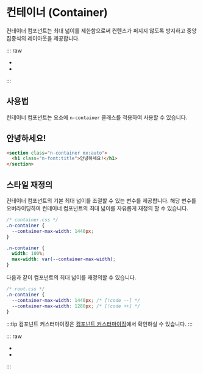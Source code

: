 <script setup>
import ExampleSection from "./demo/ExampleSection.vue";
import Link from "./demo/Link.vue"
</script>

# 컨테이너 (Container)

컨테이너 컴포넌트는 최대 넓이를 제한함으로써 컨텐츠가 퍼지지 않도록 방지하고 중앙 집중식의 레이아웃을 제공합니다.

::: raw

<ul class="d:flex ai:center gap:6 mt:6">
  <li><Link :text="'전체 컴포넌트'" :link="'../guide/getting-started-component'"/></li>
  <li><Link :text="'이슈 제출하기'" :link="'https://github.com/newlecture-corp/newtil-css/issues/new?title=[Container]%20'" :newtab="true"/></li>
</ul>

:::

## 사용법

컨테이너 컴포넌트는 요소에 `n-container` 클래스를 적용하여 사용할 수 있습니다.

<ExampleSection>
<template #h>예시</template>
<section class="n-container mx:auto" style="
  border: 1px solid var(--color-base-3);
  border-radius: 4px;
  background: repeating-linear-gradient(135deg, var(--vp-c-gray-1) 0, var(--vp-c-gray-1) 10%, transparent 0, transparent 50%);
  background-size: 7px 7px;">
  <h1 class="n-font:title">안녕하세요!</h1>
</section>
</ExampleSection>

```html
<section class="n-container mx:auto">
  <h1 class="n-font:title">안녕하세요!</h1>
</section>
```

## 스타일 재정의

컨테이너 컴포넌트의 기본 최대 넓이를 조절할 수 있는 변수를 제공합니다. 해당 변수를 오버라이딩하여 컨테이너 컴포넌트의 최대 넓이를 자유롭게 재정의 할 수 있습니다.

```css
/* container.css */
.n-container {
  --container-max-width: 1440px;
}

.n-container {
  width: 100%;
  max-width: var(--container-max-width);
}
```

다음과 같이 컴포넌트의 최대 넓이를 재정의할 수 있습니다.

```css
/* root.css */
.n-container {
  --container-max-width: 1440px; /* [!code --] */
  --container-max-width: 1280px; /* [!code ++] */
}
```

:::tip
컴포넌트 커스터마이징은 [컴포넌트 커스터마이징](/guide/getting-started-component.html#컴포넌트-커스터마이징하기)에서 확인하실 수 있습니다.
:::

::: raw

<ul class="d:flex ai:center gap:6 mt:10">
  <li><Link :text="'전체 컴포넌트'" :link="'../guide/getting-started-component'"/></li>
  <li><Link :text="'이슈 제출하기'" :link="'https://github.com/newlecture-corp/newtil-css/issues/new?title=[Container]%20'" :newtab="true"/></li>
</ul>

:::
